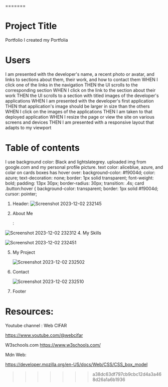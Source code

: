 =======
# Project Title
Portfolio 
I created my Portfolia 

# Users
I am presented with the developer's name, a recent photo or avatar, and links to sections about them, their work, and how to contact them
WHEN I click one of the links in the navigation
THEN the UI scrolls to the corresponding section
WHEN I click on the link to the section about their work
THEN the UI scrolls to a section with titled images of the developer's applications
WHEN I am presented with the developer's first application
THEN that application's image should be larger in size than the others
WHEN I click on the images of the applications
THEN I am taken to that deployed application
WHEN I resize the page or view the site on various screens and devices
THEN I am presented with a responsive layout that adapts to my viewport

# Table of contents
I use background color: Black and lightslategrey.
uploaded img from google.com and my personal profile picture.
text color: aliceblue, azure, and colar
on cards boxes has hover over: 
    background-color: #f9004d;
    color: azure;
    text-decoration: none;
    border: 1px solid transparent;
    font-weight: bold;
    padding: 13px 30px;
    border-radius: 30px;
    transition: .4s;
    card .button:hover {
    background-color: transparent;
    border: 1px solid #f9004d;
    cursor: pointer;
1. Header: 
   ![Screenshot 2023-12-02 232145](https://github.com/Enkmun/Portfolio-EM/assets/147563607/e1cd3d58-6d47-4ccd-873b-8ab09b9c3134)
   

3. About Me <div id = "About Me"> :   

![Screenshot 2023-12-02 232312](https://github.com/Enkmun/Portfolio-EM/assets/147563607/5f11fd55-6d2a-45fc-a7c2-6e8a531eb3b7)
4. My Skills <div class= "my-skills">

![Screenshot 2023-12-02 232451](https://github.com/Enkmun/Portfolio-EM/assets/147563607/50f307b4-4cef-4c9a-90d6-304b829bac77)

5. My Project <div class="hire-me">
![Screenshot 2023-12-02 232502](https://github.com/Enkmun/Portfolio-EM/assets/147563607/1652367b-11e0-4bc7-9330-1f914d9b8e08)

6. Contact <div class= "contact-me">
![Screenshot 2023-12-02 232510](https://github.com/Enkmun/Portfolio-EM/assets/147563607/ef34d6f9-6fa2-4638-a285-8818b010931d)
7. Footer 

# Resources:
 Youtube channel : Web CIFAR 

https://www.youtube.com/@webcifar

W3schools.com
https://www.w3schools.com/


Mdn Web:

https://developer.mozilla.org/en-US/docs/Web/CSS/CSS_box_model
>>>>>>> a38dc63df797cb9cbc12d4a3a468d26a1a6b1936
